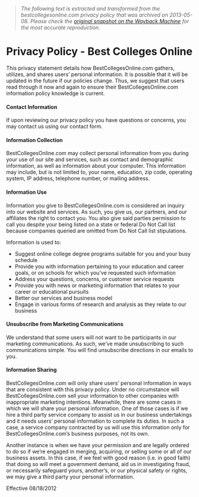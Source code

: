 > *The following text is extracted and transformed from the bestcollegesonline.com privacy policy that was archived on 2013-05-08. Please check the [original snapshot on the Wayback Machine](https://web.archive.org/web/20130508074847id_/http%3A//www.bestcollegesonline.com/privacy-policy) for the most accurate reproduction.*

# Privacy Policy - Best Colleges Online

This privacy statement details how BestCollegesOnline.com gathers, utilizes, and shares users’ personal information. It is possible that it will be updated in the future if our policies change. Thus, we suggest that users read through it now and again to ensure their BestCollegesOnline.com information policy knowledge is current.

#### Contact Information 

If upon reviewing our privacy policy you have questions or concerns, you may contact us using our contact form. 

#### Information Collection

BestCollegesOnline.com may collect personal information from you during your use of our site and services, such as contact and demographic information, as well as information about your computer. This information may include, but is not limited to, your name, education, zip code, operating system, IP address, telephone number, or mailing address. 

#### Information Use

Information you give to BestCollegesOnline.com is considered an inquiry into our website and services. As such, you give us, our partners, and our affiliates the right to contact you. You also give said parties permission to call you despite your being listed on a state or federal Do Not Call list because companies queried are omitted from Do Not Call list stipulations.

Information is used to: 

  * Suggest online college degree programs suitable for you and your busy schedule
  * Provide you with information pertaining to your education and career goals, or on schools for which you’ve requested such information
  * Address your questions, concerns, or customer service requests 
  * Provide you with news or marketing information that relates to your career or educational pursuits 
  * Better our services and business model
  * Engage in various forms of research and analysis as they relate to our business



#### Unsubscribe from Marketing Communications 

We understand that some users will not want to be participants in our marketing communications. As such, we’ve made unsubscribing to such communications simple. You will find unsubscribe directions in our emails to you.

#### Information Sharing 

BestCollegesOnline.com will only share users’ personal information in ways that are consistent with this privacy policy. Under no circumstance will BestCollegesOnline.com sell your information to other companies with inappropriate marketing intentions. Meanwhile, there are some cases in which we will share your personal information. One of those cases is if we hire a third party service company to assist us in our business undertakings and it needs users’ personal information to complete its duties. In such a case, a service company contracted by us will use this information only for BestCollegesOnline.com’s business purposes, not its own.

Another instance is when we have your permission and are legally ordered to do so if we’re engaged in merging, acquiring, or selling some or all of our business assets. In this case, if we feel with good reason (i.e. in good faith) that doing so will meet a government demand, aid us in investigating fraud, or necessarily safeguard yours, another’s, or our physical safety or rights, we may give a third party your personal information.

Effective 08/18/2012 
